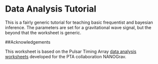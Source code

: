 # Data Analysis Tutorial
This is a fairly generic tutorial for teaching basic frequentist and  bayesian inference.
The parameters are set for a gravitational wave signal, but the beyond that the worksheet is generic. 

##Acknowledgements

This worksheet is based on the Pulsar Timing Array [data analysis worksheets](https://github.com/nanograv/pulsar_timing_school) developed for the PTA collaboration NANOGrav. 
